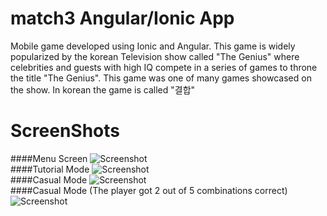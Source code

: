 match3 Angular/Ionic App
==================
Mobile game developed using Ionic and Angular. This game is widely popularized by the korean Television show called "The Genius" where
celebrities and guests with high IQ compete in a series of games to throne the title "The Genius". This game was one of many games showcased on the show. In korean the game is called "결합"

ScreenShots 
==================
####Menu Screen
![Screenshot](http://imgur.com/sHFTch2.png?raw=true) <br />
####Tutorial Mode
![Screenshot](http://imgur.com/ywkJ32P.png?raw=true) <br /> 
####Casual Mode
![Screenshot](http://imgur.com/SaD2hpu.png?raw=true) <br />
####Casual Mode (The player got 2 out of 5 combinations correct)
![Screenshot](http://imgur.com/G7snc1c.png?raw=true) <br />
